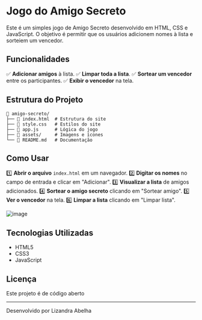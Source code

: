 # Jogo do Amigo Secreto

Este é um simples jogo de Amigo Secreto desenvolvido em HTML, CSS e JavaScript. O objetivo é permitir que os usuários adicionem nomes à lista e sorteiem um vencedor.

## Funcionalidades

✅ **Adicionar amigos** à lista.
✅ **Limpar toda a lista**.
✅ **Sortear um vencedor** entre os participantes.
✅ **Exibir o vencedor** na tela.

## Estrutura do Projeto

```
📁 amigo-secreto/
├── 📄 index.html  # Estrutura do site
├── 📄 style.css   # Estilos do site
├── 📄 app.js      # Lógica do jogo
├── 📁 assets/     # Imagens e ícones
└── 📄 README.md   # Documentação
```

## Como Usar

1️⃣ **Abrir o arquivo** `index.html` em um navegador.
2️⃣ **Digitar os nomes** no campo de entrada e clicar em "Adicionar".
3️⃣ **Visualizar a lista** de amigos adicionados.
4️⃣ **Sortear o amigo secreto** clicando em "Sortear amigo".
5️⃣ **Ver o vencedor** na tela.
6️⃣ **Limpar a lista** clicando em "Limpar lista".

![image](https://github.com/user-attachments/assets/7cf5a6c9-4d63-4ff6-8d2d-33284465590b)


## Tecnologias Utilizadas

- HTML5 
- CSS3 
- JavaScript 


## Licença

Este projeto é de código aberto 

---
Desenvolvido por Lizandra Abelha

